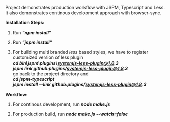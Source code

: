 Project demonstrates production workflow with JSPM, Typescript and Less. It also demonstrates continous development approach with browser-sync.

**Installation Steps:**

1. Run **_"npm install"_**

2. Run **_"jspm install"_**

3. For building multi branded _less_ based styles, we have to register customized version of less plugin  
  **_cd bin\jspm\plugins\systemjs-less-plugin@1.8.3_**  
  **_jspm link github:plugins/systemjs-less-plugin@1.8.3_**  
  go back to the project directory and  
  **_cd jspm-typescript_**  
  **_jspm install --link github:plugins/systemjs-less-plugin@1.8.3_**  
    
     
**Workflow:**

1. For continous development, run **_node make.js_**

2. For production build, run **_node make.js --watch=false_**

